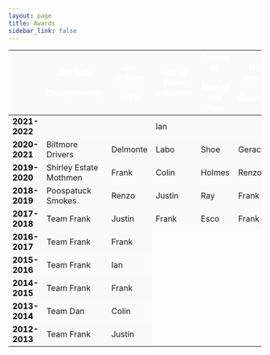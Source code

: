 ```yaml
---
layout: page
title: Awards
sidebar_link: false
---
```


<style>
.head {text-align:center;background-color:#151515;color:#FFFFFF;}
.year {color:#000000;font-weight:bold;}
.logo {width:40px;height:40px;vertical-align:middle;}
td {vertical-align:middle;horizontal-align:center;}
i {font-weight:regular;}
tr:nth-child(even) {background-color: #f9f9f9;}
tr:nth-child(odd) {background-color: #fafafa;}
</style>


<table width="80%">
	<thead class="head">
		<th></th>
		<th><i>Jim Tully</i><br><br>Championship</th>
		<th><i>Jim O'Shea</i><br><br>MVP</th>
		<th>Hall of Fame<br>Induction</th>
		<th><i>Frankie Sr.</i><br><br>Man of the Year</th>
		<th><i>William Hennessy</i><br><br>Quarterback</th>
		<th><i>Lino Paini</i><br><br>Runningback</th>
		<th><i>Corey Stark</i><br><br>Wide Receiver</th>
		<th><i>Stephen Long</i><br><br>Center</th>
		<th><i>George Kyriacou</i><br><br>Defensive</th>
		<th><i>Nick Flores</i><br><br>Offensive</th>
		<th><i>Patricia Vega</i><br><br>Breakout</th>
		<th><i>Maria Suydam</i><br><br>Coach</th>
		<th><i>Sharon Tanzi</i><br><br>Defensive Line</th>
		<th><i>Jimmy Maca</i><br><br>Defensive Back</th>
		<th><i>Roberto Arancibia Sr.</i><br><br>Special Teams</th>
		<th><i>Yakov Fuzailou</i><br><br>Play of the Day</th>
	</thead>
	<tbody>
		<tr>
			<td class="year">2021-2022</td>
     			<td></td>
			<td></td>
			<td>Ian</td>
			<td></td>
			<td></td>
			<td></td>
			<td></td>
			<td></td>
			<td></td>
			<td></td>
			<td></td>
			<td></td>
			<td></td>
			<td></td>
			<td></td>
			<td>Jesus<br>Delmonte</td>
		</tr>
		<tr>
			<td class="year">2020-2021</td>
     			<td>Biltmore Drivers</td>
			<td>Delmonte</td>
			<td>Labo</td>
			<td>Shoe</td>
			<td>Geraci</td>
			<td>Colin</td>
			<td>Justin</td>
			<td>Ken</td>
			<td>Holmes</td>
			<td>JJ</td>
			<td>Josh</td>
			<td>Shoe<br>Esco</td>
		</tr>
		<tr>
			<td class="year">2019-2020</td>
    			<td>Shirley Estate Mothmen</td>
			<td>Frank</td>
			<td>Colin</td>
			<td>Holmes</td>
			<td>Renzo</td>
			<td>Nino</td>
			<td>Delmonte</td>
			<td>Ray</td>
			<td>Justin</td>
			<td>Maca</td>
			<td>Shoe</td>
			<td>Dan</td>
		</tr>
		<tr>
			<td class="year">2018-2019</td>
      			<td>Poospatuck Smokes</td>
			<td>Renzo</td>
			<td>Justin</td>
			<td>Ray</td>
			<td>Frank</td>
			<td>Frank</td>
			<td>Colin</td>
			<td>Labo</td>
			<td>Wes</td>
			<td>Ian</td>
			<td>Maca</td>
			<td>Frank</td>
		</tr>
   		<tr>
			<td class="year">2017-2018</td>
     			<td>Team Frank</td>
			<td>Justin</td>
			<td>Frank</td>
			<td>Esco</td>
			<td>Frank</td>
			<td>Nino</td>
			<td>Colin</td>
			<td>Ken</td>
			<td>Justin</td>
			<td>Delmonte</td>
			<td>Tyler</td>
			<td>Holmes</td>
		</tr>
   		<tr>
			<td class="year">2016-2017</td>
 			<td>Team Frank</td>
			<td>Frank</td>
		</tr>
   		<tr>
			<td class="year">2015-2016</td>
      			<td>Team Frank</td>
			<td>Ian</td>
		</tr>
    		<tr>
			<td class="year">2014-2015</td>
     			<td>Team Frank</td>
			<td>Frank</td>
		</tr>
 		<tr>
			<td class="year">2013-2014</td>
			<td>Team Dan</td>
			<td>Colin</td>
		</tr>
		<tr>
			<td class="year">2012-2013</td>
     			<td>Team Frank</td>
			<td>Justin</td>
		</tr>
	</tbody>
</table>
